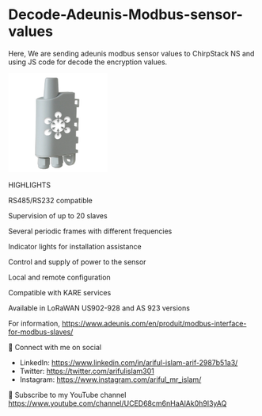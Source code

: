 # Decode-Adeunis-Modbus-sensor-values
Here, We are sending adeunis modbus sensor values to ChirpStack NS and using JS code for decode the encryption values. 

<img src= "MODBUS-capteurs-transmetteurs-iot-lora-sigfox-device-sensors-solution-adeunis-lpwan.webp" width=200>

HIGHLIGHTS

RS485/RS232 compatible

Supervision of up to 20 slaves

Several periodic frames with different frequencies

Indicator lights for installation assistance

Control and supply of power to the sensor

Local and remote configuration

Compatible with KARE services

Available in LoRaWAN US902-928 and AS 923 versions

For information, https://www.adeunis.com/en/produit/modbus-interface-for-modbus-slaves/

🚩 Connect with me on social
- LinkedIn: https://www.linkedin.com/in/ariful-islam-arif-2987b51a3/
- Twitter: https://twitter.com/arifulislam301
- Instagram: https://www.instagram.com/ariful_mr_islam/

🔔 Subscribe to my YouTube channel
https://www.youtube.com/channel/UCED68cm6nHaAlAk0h9I3yAQ
